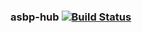 ### asbp-hub   [![Build Status](https://travis-ci.org/AtlasOfLivingAustralia/asbp-hub.svg?branch=master)](https://travis-ci.org/AtlasOfLivingAustralia/asbp-hub)
